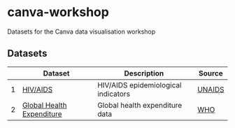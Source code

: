 # canva-workshop
Datasets for the Canva data visualisation workshop


## Datasets

|   | Dataset                                  | Description                         | Source                                   |                             
|---|------------------------------------------|-------------------------------------|------------------------------------------|
| 1 | [HIV/AIDS](./data/hiv)                   | HIV/AIDS epidemiological indicators | [UNAIDS](https://aidsinfo.unaids.org/)   |
| 2 | [Global Health Expenditure](./data/ghed) | Global health expenditure data      | [WHO](https://apps.who.int/nha/database) |
